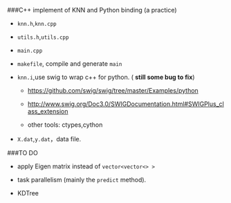 ###C++ implement of KNN and Python binding (a practice)


- `knn.h`,`knn.cpp`
- `utils.h`,`utils.cpp`
- `main.cpp`
- `makefile`, compile and generate `main`
- `knn.i`,use swig to wrap c++ for python. ( **still some bug to fix**)

	- https://github.com/swig/swig/tree/master/Examples/python

	- http://www.swig.org/Doc3.0/SWIGDocumentation.html#SWIGPlus_class_extension
	- other tools:  ctypes,cython

- `X.dat`,`y.dat`，data file.


###TO DO

- apply Eigen matrix instead of  ` vector<vector<> > `

- task parallelism (mainly the `predict` method).
- KDTree

